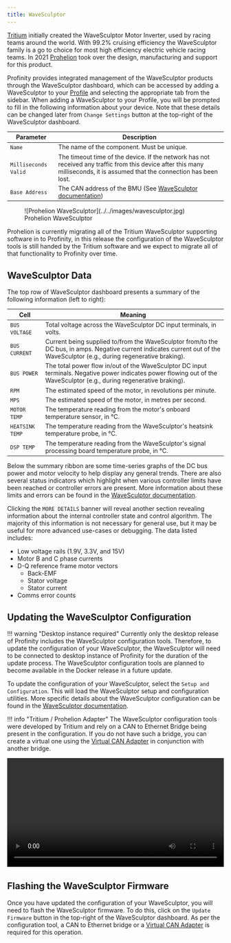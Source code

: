 ```yaml
---
title: WaveSculptor
---
```


[Tritium](https://www.tritiumcharging.com/) initially created the WaveSculptor Motor Inverter, used by racing teams around the world.  With 99.2% cruising efficiency the WaveSculptor family is a go to choice for most high efficiency electric vehicle racing teams.  In 2021 [Prohelion](https://www.prohelion.com) took over the design, manufacturing and support for this product.

Profinity provides integrated management of the WaveSculptor products through the WaveSculptor dashboard, which can be accessed by adding a WaveSculptor to your [Profile](../../Getting_Started/Profiles.md) and selecting the appropriate tab from the sidebar. When adding a WaveSculptor to your Profile, you will be prompted to fill in the following information about your device. Note that these details can be changed later from `Change Settings` button at the top-right of the WaveSculptor dashboard.

| Parameter            | Description                                                                                  |
|----------------------|----------------------------------------------------------------------------------------------|
| `Name`               | The name of the component. Must be unique.                                                   |
| `Milliseconds Valid` | The timeout time of the device. If the network has not received any traffic from this device after this many milliseconds, it is assumed that the connection has been lost. |
| `Base Address`       | The CAN address of the BMU (See [WaveSculptor documentation](../../../Motor_Controllers/index.md)) |

<figure markdown>
![Prohelion WaveSculptor](../../images/wavesculptor.jpg)
<figcaption>Prohelion WaveSculptor</figcaption>
</figure>

<!-- Check this -->
Prohelion is currently migrating all of the Tritium WaveSculptor supporting software in to Profinity, in this release the configuration of the WaveSculptor tools is still handed by the Tritium software and we expect to migrate all of that functionality to Profinity over time.

## WaveSculptor Data

The top row of WaveSculptor dashboard presents a summary of the following information (left to right):

| Cell            | Meaning                                                                                      |
|-----------------|----------------------------------------------------------------------------------------------|
| `BUS VOLTAGE`   | Total voltage across the WaveSculptor DC input terminals, in volts.                          |
| `BUS CURRENT`   | Current being supplied to/from the WaveSculptor from/to the DC bus, in amps. Negative current indicates current out of the WaveSculptor (e.g., during regenerative braking). |
| `BUS POWER`     | The total power flow in/out of the WaveSculptor DC input terminals. Negative power indicates power flowing out of the WaveSculptor (e.g., during regenerative braking). |
| `RPM`           | The estimated speed of the motor, in revolutions per minute.                                 |
| `MPS`           | The estimated speed of the motor, in metres per second.                                      |
| `MOTOR TEMP`    | The temperature reading from the motor's onboard temperature sensor, in °C.                  |
| `HEATSINK TEMP` | The temperature reading from the WaveSculptor's heatsink temperature probe, in °C.                                     |
| `DSP TEMP`      | The temperature reading from the WaveSculptor's signal processing board temperature probe, in °C.                   |

Below the summary ribbon are some time-series graphs of the DC bus power and motor velocity to help display any general trends. There are also several status indicators which highlight when various controller limits have been reached or controller errors are present. More information about these limits and errors can be found in the [WaveSculptor documentation](../../../Motor_Controllers/index.md).

Clicking the `MORE DETAILS` banner will reveal another section revealing information about the internal controller state and control algorithm. The majority of this information is not necessary for general use, but it may be useful for more advanced use-cases or debugging. The data listed includes:

- Low voltage rails (1.9V, 3.3V, and 15V)
- Motor B and C phase currents
- D-Q reference frame motor vectors
    - Back-EMF
    - Stator voltage
    - Stator current
- Comms error counts

## Updating the WaveSculptor Configuration

!!! warning "Desktop instance required"
    Currently only the desktop release of Profinity includes the WaveSculptor configuration tools. Therefore, to update the configuration of your WaveSculptor, the WaveSculptor will need to be connected to desktop instance of Profinity for the duration of the update process. The WaveSculptor configuration tools are planned to become available in the Docker release in a future update.

To update the configuration of your WaveSculptor, select the `Setup and Configuration`. This will load the WaveSculptor setup and configuration utilities. More specific details about the WaveSculptor configuration can be found in the [WaveSculptor documentation](../../../Motor_Controllers/Config_Software/index.md).

!!! info "Tritium / Prohelion Adapter"
    The WaveSculptor configuration tools were developed by Tritium and rely on a CAN to Ethernet Bridge being present in the configuration.  If you do not have such a bridge, you can create a virtual one using the [Virtual CAN Adapter](../Adaptors/Virtual_CAN_Adapter.md) in conjunction with another bridge.

<!-- Video needs to be update, requires a physical WaveSculptor -->
<video autoplay loop controls width="100%">
  <source src="../../video/ConfigWS22.mov" type="video/mp4">
  Your browser does not support the video tag.
</video>

## Flashing the WaveSculptor Firmware

Once you have updated the configuration of your WaveSculptor, you will need to flash the WaveSculptor firmware. To do this, click on the `Update Firmware` button in the top-right of the WaveSculptor dashboard. As per the configuration tool, a CAN to Ethernet bridge or a [Virtual CAN Adapter](../Adaptors/Virtual_CAN_Adapter.md) is required for this operation.